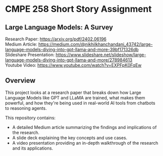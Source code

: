 # **CMPE 258 Short Story Assignment**

## Large Language Models: A Survey

Research Paper: https://arxiv.org/pdf/2402.06196  
Medium Article: https://medium.com/@nikhilkhanchandani_43742/large-language-models-diving-into-gpt-llama-and-more-39bf171326db  
Slideshare Presentation: https://www.slideshare.net/slideshow/large-language-models-diving-into-gpt-llama-and-more/278984613  
Youtube Video: https://www.youtube.com/watch?v=EXPFpK0FqEw

## Overview

This project looks at a research paper that breaks down how Large Language Models like GPT and LLaMA are trained, what makes them powerful, and how they're being used in real-world AI tools from chatbots to reasoning agents.

This repository contains:

- A detailed Medium article summarizing the findings and implications of the research.
- A slide deck explaining the key concepts and use cases.
- A video presentation providing an in-depth walkthrough of the research and its applications.
